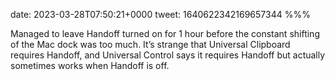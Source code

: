 date: 2023-03-28T07:50:21+0000
tweet: 1640622342169657344
%%%

Managed to leave Handoff turned on for 1 hour before the constant shifting of the Mac dock was too much. It’s strange that Universal Clipboard requires Handoff, and Universal Control says it requires Handoff but actually sometimes works when Handoff is off.
